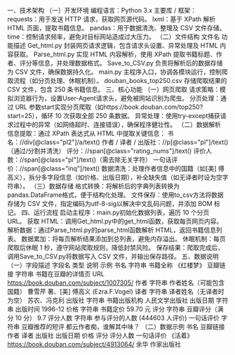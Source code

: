 一、技术架构
（一）开发环境
编程语言：Python 3.x
主要库 / 框架：
requests：用于发送 HTTP 请求，获取网页源代码。
lxml：基于 XPath 解析 HTML 页面，提取书籍信息。
pandas：用于数据清洗、整理及 CSV 文件存储。
time：控制请求频率，避免对目标网站造成过大压力。
（二）文件结构
文件名	功能描述
Get_html.py	封装网页请求逻辑，包含请求头设置、异常处理及 HTML 内容获取。
Parse_html.py	实现 HTML 内容解析，使用 XPath 提取书籍标题、作者、评分等信息，并处理数据格式。
Save_to_CSV.py	负责将解析后的数据存储为 CSV 文件，确保数据持久化。
main.py	主程序入口，协调各模块运行，控制爬取流程（如分页处理、休眠机制）。
douban_books_top250.csv	存储爬取结果的 CSV 文件，包含 250 条书籍信息。
三、核心功能
（一）网页爬取
请求策略：模拟浏览器行为，设置User-Agent请求头，避免被网站识别为爬虫。
分页处理：通过 URL 参数start实现分页爬取（如https://book.douban.com/top250?start=25），循环 10 次获取全部 250 条数据。
异常处理：使用try-except捕获请求过程中的异常（如网络超时、连接错误），确保程序健壮性。
（二）数据解析
信息提取：通过 XPath 表达式从 HTML 中提取关键信息：
书名：//div[@class="pl2"]/a/text()
作者 / 译者 / 出版社：//p[@class="pl"]/text()（通过/分割并清洗）
评分：//span[@class="rating_nums"]/text()
评价人数：//span[@class="pl"]/text()（需去除无关字符）
一句话评价：//span[@class="inq"]/text()
数据清洗：处理作者信息中的国籍（如[美] 傅高义），拆分多字段信息（如价格、出版日期），补全缺失值（如无译者时设为空字符串）。
（三）数据存储
格式转换：将解析后的字典列表转换为pandas.DataFrame格式，便于结构化处理。
文件保存：使用to_csv方法将数据存储为 CSV 文件，指定编码为utf-8-sig以解决中文乱码问题，并添加 BOM 标记。
四、运行流程
启动主程序：main.py初始化数据列表，遍历 10 个分页 URL。
获取 HTML：调用Get_html.py中的get_html函数，获取每页网页内容。
解析数据：通过Parse_html.py的parse_html函数解析 HTML，返回书籍信息列表。
数据累加：将每页解析结果添加到总列表，避免内存溢出。
休眠机制：每页爬取后休眠 1 秒，遵守网站爬取规则，降低封禁风险。
保存结果：爬取完成后，调用Save_to_CSV.py将数据写入 CSV 文件，并输出保存路径。
五、数据说明
（一）字段描述
字段名	类型	说明	示例
书名	字符串	书籍全称	《红楼梦》
豆瓣链接	字符串	书籍在豆瓣的详情页 URL	https://book.douban.com/subject/1007305/
作者	字符串	作者姓名（可能包含国籍）	曹雪芹 著、[美] 傅高义 (Ezra.F.Vogel)
译者	字符串	译者姓名（无译者时为空）	苏农、冯克利
出版社	字符串	书籍出版机构	人民文学出版社
出版日期	字符串	出版时间	1996-12
价格	字符串	书籍定价	59.70 元
评分	字符串	豆瓣评分（满分 10 分）	9.7
评分人数	字符串	参与评分的人数	(444603 人评价)
一句话评价	字符串	豆瓣推荐的短评	都云作者痴，谁解其中味？
（二）数据示例
书名	豆瓣链接	作者	译者	出版社	出版日期	价格	评分	评分人数	一句话评价
《活着》	https://book.douban.com/subject/4913064/	余华		作家出版社
